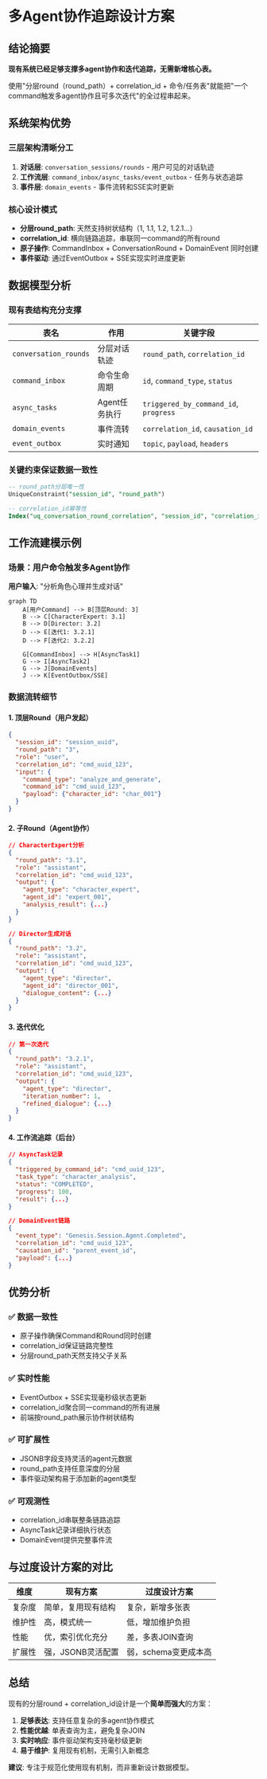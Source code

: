 # 多Agent协作追踪设计方案

## 结论摘要

**现有系统已经足够支撑多agent协作和迭代追踪，无需新增核心表。**

使用"分层round（round_path）+ correlation_id + 命令/任务表"就能把"一个command触发多agent协作且可多次迭代"的全过程串起来。

## 系统架构优势

### 三层架构清晰分工

1. **对话层**: `conversation_sessions/rounds` - 用户可见的对话轨迹
2. **工作流层**: `command_inbox/async_tasks/event_outbox` - 任务与状态追踪
3. **事件层**: `domain_events` - 事件流转和SSE实时更新

### 核心设计模式

- **分层round_path**: 天然支持树状结构（1, 1.1, 1.2, 1.2.1...）
- **correlation_id**: 横向链路追踪，串联同一command的所有round
- **原子操作**: CommandInbox + ConversationRound + DomainEvent 同时创建
- **事件驱动**: 通过EventOutbox + SSE实现实时进度更新

## 数据模型分析

### 现有表结构充分支撑

| 表名 | 作用 | 关键字段 |
|------|------|----------|
| `conversation_rounds` | 分层对话轨迹 | `round_path`, `correlation_id` |
| `command_inbox` | 命令生命周期 | `id`, `command_type`, `status` |
| `async_tasks` | Agent任务执行 | `triggered_by_command_id`, `progress` |
| `domain_events` | 事件流转 | `correlation_id`, `causation_id` |
| `event_outbox` | 实时通知 | `topic`, `payload`, `headers` |

### 关键约束保证数据一致性

```sql
-- round_path分层唯一性
UniqueConstraint("session_id", "round_path")

-- correlation_id幂等性
Index("uq_conversation_round_correlation", "session_id", "correlation_id", unique=True)
```

## 工作流建模示例

### 场景：用户命令触发多Agent协作

**用户输入**: "分析角色心理并生成对话"

```mermaid
graph TD
    A[用户Command] --> B[顶层Round: 3]
    B --> C[CharacterExpert: 3.1]
    B --> D[Director: 3.2]
    D --> E[迭代1: 3.2.1]
    D --> F[迭代2: 3.2.2]

    G[CommandInbox] --> H[AsyncTask1]
    G --> I[AsyncTask2]
    G --> J[DomainEvents]
    J --> K[EventOutbox/SSE]
```

### 数据流转细节

#### 1. 顶层Round（用户发起）
```json
{
  "session_id": "session_uuid",
  "round_path": "3",
  "role": "user",
  "correlation_id": "cmd_uuid_123",
  "input": {
    "command_type": "analyze_and_generate",
    "command_id": "cmd_uuid_123",
    "payload": {"character_id": "char_001"}
  }
}
```

#### 2. 子Round（Agent协作）
```json
// CharacterExpert分析
{
  "round_path": "3.1",
  "role": "assistant",
  "correlation_id": "cmd_uuid_123",
  "output": {
    "agent_type": "character_expert",
    "agent_id": "expert_001",
    "analysis_result": {...}
  }
}

// Director生成对话
{
  "round_path": "3.2",
  "role": "assistant",
  "correlation_id": "cmd_uuid_123",
  "output": {
    "agent_type": "director",
    "agent_id": "director_001",
    "dialogue_content": {...}
  }
}
```

#### 3. 迭代优化
```json
// 第一次迭代
{
  "round_path": "3.2.1",
  "role": "assistant",
  "correlation_id": "cmd_uuid_123",
  "output": {
    "agent_type": "director",
    "iteration_number": 1,
    "refined_dialogue": {...}
  }
}
```

#### 4. 工作流追踪（后台）
```json
// AsyncTask记录
{
  "triggered_by_command_id": "cmd_uuid_123",
  "task_type": "character_analysis",
  "status": "COMPLETED",
  "progress": 100,
  "result": {...}
}

// DomainEvent链路
{
  "event_type": "Genesis.Session.Agent.Completed",
  "correlation_id": "cmd_uuid_123",
  "causation_id": "parent_event_id",
  "payload": {...}
}
```

## 优势分析

### ✅ 数据一致性
- 原子操作确保Command和Round同时创建
- correlation_id保证链路完整性
- 分层round_path天然支持父子关系

### ✅ 实时性能
- EventOutbox + SSE实现毫秒级状态更新
- correlation_id聚合同一command的所有进展
- 前端按round_path展示协作树状结构

### ✅ 可扩展性
- JSONB字段支持灵活的agent元数据
- round_path支持任意深度的分层
- 事件驱动架构易于添加新的agent类型

### ✅ 可观测性
- correlation_id串联整条链路追踪
- AsyncTask记录详细执行状态
- DomainEvent提供完整事件流

## 与过度设计方案的对比

| 维度 | 现有方案 | 过度设计方案 |
|------|----------|-------------|
| 复杂度 | 简单，复用现有结构 | 复杂，新增多张表 |
| 维护性 | 高，模式统一 | 低，增加维护负担 |
| 性能 | 优，索引优化充分 | 差，多表JOIN查询 |
| 扩展性 | 强，JSONB灵活配置 | 弱，schema变更成本高 |

## 总结

现有的分层round + correlation_id设计是一个**简单而强大**的方案：

1. **足够表达**: 支持任意复杂的多agent协作模式
2. **性能优越**: 单表查询为主，避免复杂JOIN
3. **实时响应**: 事件驱动架构支持毫秒级更新
4. **易于维护**: 复用现有机制，无需引入新概念

**建议**: 专注于规范化使用现有机制，而非重新设计数据模型。